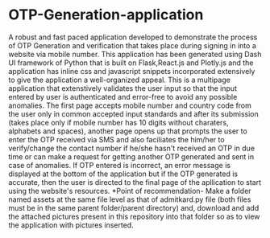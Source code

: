 # OTP-Generation-application
A robust and fast paced application developed to demonstrate the process of OTP Generation and verification that takes place during signing in into a website via mobile number. This application has been generated using Dash UI framework of Python that is built on Flask,React.js and Plotly.js and the application has inline css and javascript snippets incorporated extensively to give the application a well-organized appeal. This is a multipage application that extenstively validates the user input so that the input entered by user is authenticated and error-free to avoid any possible anomalies. The first page accepts mobile number and country code from the user only in common accepted input standards and after its submission (takes place only if mobile number has 10 digits without charaters, alphabets and spaces), another page opens up that prompts the user to enter the OTP received via SMS and also faciliates the him/her to verify/change the contact number if he/she hasn't received an OTP in due time or can make a request for getting another OTP generated and sent in case of anomalies. If OTP entered is incorrect, an error message is displayed at the bottom of the application but if the OTP generated is accurate, then the user is directed to the final page of the apllication to start using the website's resources.
*Point of recommendation- Make a folder named assets at the same file level as that of admitkard.py file (both files must be in the same parent folder/parent directory) and, download and add the attached pictures present in this repository into that folder so as to view the application with pictures inserted.
